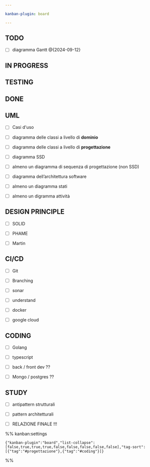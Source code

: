 ```yaml
---

kanban-plugin: board

---
```


## TODO

- [ ] diagramma Gantt @{2024-09-12}


## IN PROGRESS



## TESTING



## DONE



## UML

- [ ] Casi d'uso
- [ ] diagramma delle classi a livello di **dominio**
- [ ] diagramma delle classi a livello di **progettazione**
- [ ] diagramma SSD
- [ ] almeno un diagramma di sequenza di progettazione (non SSD)
- [ ] diagramma dell’architettura software
- [ ] almeno un diagramma stati
- [ ] almeno un digramma attività


## DESIGN PRINCIPLE

- [ ] SOLID
- [ ] PHAME
- [ ] Martin


## CI/CD

- [ ] Git
- [ ] Branching
- [ ] sonar
- [ ] understand
- [ ] docker
- [ ] google cloud


## CODING

- [ ] Golang
- [ ] typescript
- [ ] back / front dev ??
- [ ] Mongo / postgres ??


## STUDY

- [ ] antipattern strutturali
- [ ] pattern architetturali
- [ ] RELAZIONE FINALE !!!




%% kanban:settings
```
{"kanban-plugin":"board","list-collapse":[false,true,true,true,false,false,false,false,false],"tag-sort":[{"tag":"#progettazione"},{"tag":"#coding"}]}
```
%%